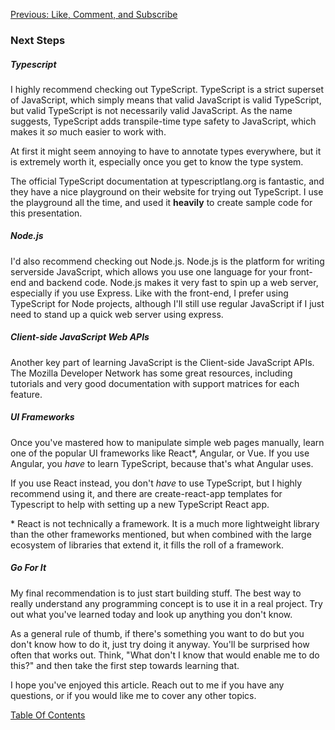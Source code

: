 [Previous: Like, Comment, and Subscribe](16-observables.md)

### Next Steps
##### Typescript
I highly recommend checking out TypeScript. TypeScript is a strict superset of JavaScript, which simply means that valid JavaScript is valid TypeScript, but valid TypeScript is not necessarily valid JavaScript. As the name suggests, TypeScript adds transpile-time type safety to JavaScript, which makes it _so_ much easier to work with.

At first it might seem annoying to have to annotate types everywhere, but it is extremely worth it, especially once you get to know the type system.

The official TypeScript documentation at typescriptlang.org is fantastic, and they have a nice playground on their website for trying out TypeScript. I use the playground all the time, and used it **heavily** to create sample code for this presentation.

##### Node.js
I'd also recommend checking out Node.js. Node.js is the platform for writing serverside JavaScript, which allows you use one language for your front-end and backend code. Node.js makes it very fast to spin up a web server, especially if you use Express. Like with the front-end, I prefer using TypeScript for Node projects, although I'll still use regular JavaScript if I just need to stand up a quick web server using express.

##### Client-side JavaScript Web APIs
Another key part of learning JavaScript is the Client-side JavaScript APIs. The Mozilla Developer Network has some great resources, including tutorials and very good documentation with support matrices for each feature.

##### UI Frameworks
Once you've mastered how to manipulate simple web pages manually, learn one of the popular UI frameworks like React*, Angular, or Vue. If you use Angular, you *have* to learn TypeScript, because that's what Angular uses.

If you use React instead, you don't _have_ to use TypeScript, but I highly recommend using it, and there are create-react-app templates for Typescript to help with setting up a new TypeScript React app.

\* React is not technically a framework. It is a much more lightweight library than the other frameworks mentioned, but when combined with the large ecosystem of libraries that extend it, it fills the roll of a framework.


##### Go For It
My final recommendation is to just start building stuff. The best way to really understand any programming concept is to use it in a real project. Try out what you've learned today and look up anything you don't know.

As a general rule of thumb, if there's something you want to do but you don't know how to do it, just try doing it anyway. You'll be surprised how often that works out. Think, "What don't I know that would enable me to do this?" and then take the first step towards learning that.

I hope you've enjoyed this article. Reach out to me if you have any questions, or if you would like me to cover any other topics.

[Table Of Contents](0-intro.md)
